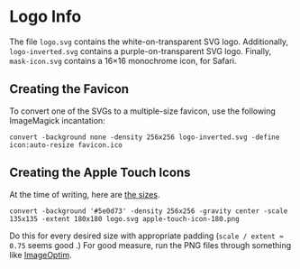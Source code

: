 # Logo Info

The file `logo.svg` contains the white-on-transparent SVG logo.
Additionally, `logo-inverted.svg` contains a purple-on-transparent SVG logo.
Finally, `mask-icon.svg` contains a 16×16 monochrome icon, for Safari.

## Creating the Favicon

To convert one of the SVGs to a multiple-size favicon, use the following ImageMagick incantation:

```
convert -background none -density 256x256 logo-inverted.svg -define icon:auto-resize favicon.ico
```

## Creating the Apple Touch Icons

At the time of writing, here are [the sizes](https://developer.apple.com/ios/human-interface-guidelines/graphics/app-icon/#app-icon-sizes).

```
convert -background '#5e0d73' -density 256x256 -gravity center -scale 135x135 -extent 180x180 logo.svg apple-touch-icon-180.png
```

Do this for every desired size with appropriate padding (`scale / extent ≈ 0.75` seems good .)
For good measure, run the PNG files through something like [ImageOptim](https://imageoptim.com).
